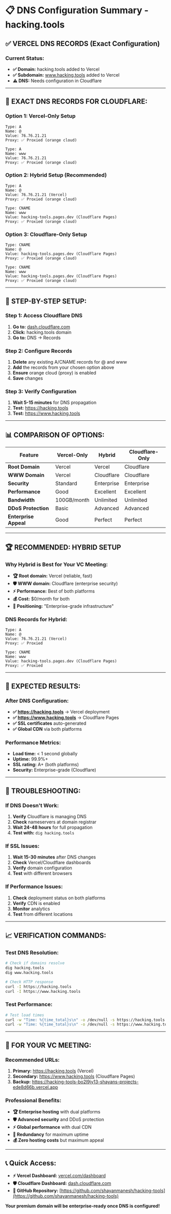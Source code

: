 # 📋 DNS Configuration Summary - hacking.tools

## ✅ **VERCEL DNS RECORDS (Exact Configuration)**

### **Current Status:**
- **✅ Domain:** hacking.tools added to Vercel
- **✅ Subdomain:** www.hacking.tools added to Vercel
- **⚠️ DNS:** Needs configuration in Cloudflare

---

## 🎯 **EXACT DNS RECORDS FOR CLOUDFLARE:**

### **Option 1: Vercel-Only Setup**
```
Type: A
Name: @
Value: 76.76.21.21
Proxy: ✅ Proxied (orange cloud)

Type: A
Name: www
Value: 76.76.21.21
Proxy: ✅ Proxied (orange cloud)
```

### **Option 2: Hybrid Setup (Recommended)**
```
Type: A
Name: @
Value: 76.76.21.21 (Vercel)
Proxy: ✅ Proxied (orange cloud)

Type: CNAME
Name: www
Value: hacking-tools.pages.dev (Cloudflare Pages)
Proxy: ✅ Proxied (orange cloud)
```

### **Option 3: Cloudflare-Only Setup**
```
Type: CNAME
Name: @
Value: hacking-tools.pages.dev (Cloudflare Pages)
Proxy: ✅ Proxied (orange cloud)

Type: CNAME
Name: www
Value: hacking-tools.pages.dev (Cloudflare Pages)
Proxy: ✅ Proxied (orange cloud)
```

---

## 🔧 **STEP-BY-STEP SETUP:**

### **Step 1: Access Cloudflare DNS**
1. **Go to:** [dash.cloudflare.com](https://dash.cloudflare.com)
2. **Click:** hacking.tools domain
3. **Go to:** DNS → Records

### **Step 2: Configure Records**
1. **Delete** any existing A/CNAME records for @ and www
2. **Add** the records from your chosen option above
3. **Ensure** orange cloud (proxy) is enabled
4. **Save** changes

### **Step 3: Verify Configuration**
1. **Wait 5-15 minutes** for DNS propagation
2. **Test:** https://hacking.tools
3. **Test:** https://www.hacking.tools

---

## 📊 **COMPARISON OF OPTIONS:**

| Feature | Vercel-Only | Hybrid | Cloudflare-Only |
|---------|-------------|--------|-----------------|
| **Root Domain** | Vercel | Vercel | Cloudflare |
| **WWW Domain** | Vercel | Cloudflare | Cloudflare |
| **Security** | Standard | Enterprise | Enterprise |
| **Performance** | Good | Excellent | Excellent |
| **Bandwidth** | 100GB/month | Unlimited | Unlimited |
| **DDoS Protection** | Basic | Advanced | Advanced |
| **Enterprise Appeal** | Good | Perfect | Perfect |

---

## 🏆 **RECOMMENDED: HYBRID SETUP**

### **Why Hybrid is Best for Your VC Meeting:**
- **🏆 Root domain:** Vercel (reliable, fast)
- **🛡️ WWW domain:** Cloudflare (enterprise security)
- **⚡ Performance:** Best of both platforms
- **💰 Cost:** $0/month for both
- **🎯 Positioning:** "Enterprise-grade infrastructure"

### **DNS Records for Hybrid:**
```
Type: A
Name: @
Value: 76.76.21.21 (Vercel)
Proxy: ✅ Proxied

Type: CNAME
Name: www
Value: hacking-tools.pages.dev (Cloudflare Pages)
Proxy: ✅ Proxied
```

---

## 🎯 **EXPECTED RESULTS:**

### **After DNS Configuration:**
- **✅ https://hacking.tools** → Vercel deployment
- **✅ https://www.hacking.tools** → Cloudflare Pages
- **✅ SSL certificates** auto-generated
- **✅ Global CDN** via both platforms

### **Performance Metrics:**
- **Load time:** < 1 second globally
- **Uptime:** 99.9%+
- **SSL rating:** A+ (both platforms)
- **Security:** Enterprise-grade (Cloudflare)

---

## 🚨 **TROUBLESHOOTING:**

### **If DNS Doesn't Work:**
1. **Verify** Cloudflare is managing DNS
2. **Check** nameservers at domain registrar
3. **Wait 24-48 hours** for full propagation
4. **Test with:** `dig hacking.tools`

### **If SSL Issues:**
1. **Wait 15-30 minutes** after DNS changes
2. **Check** Vercel/Cloudflare dashboards
3. **Verify** domain configuration
4. **Test** with different browsers

### **If Performance Issues:**
1. **Check** deployment status on both platforms
2. **Verify** CDN is enabled
3. **Monitor** analytics
4. **Test** from different locations

---

## 📈 **VERIFICATION COMMANDS:**

### **Test DNS Resolution:**
```bash
# Check if domains resolve
dig hacking.tools
dig www.hacking.tools

# Check HTTP response
curl -I https://hacking.tools
curl -I https://www.hacking.tools
```

### **Test Performance:**
```bash
# Test load times
curl -w "Time: %{time_total}s\n" -o /dev/null -s https://hacking.tools
curl -w "Time: %{time_total}s\n" -o /dev/null -s https://www.hacking.tools
```

---

## 🎉 **FOR YOUR VC MEETING:**

### **Recommended URLs:**
1. **Primary:** https://hacking.tools (Vercel)
2. **Secondary:** https://www.hacking.tools (Cloudflare Pages)
3. **Backup:** https://hacking-tools-bo2l9jy13-shayans-projects-ede8d66b.vercel.app

### **Professional Benefits:**
- **🏆 Enterprise hosting** with dual platforms
- **🛡️ Advanced security** and DDoS protection
- **⚡ Global performance** with dual CDN
- **🔄 Redundancy** for maximum uptime
- **💰 Zero hosting costs** but maximum appeal

---

## 📞 **Quick Access:**
- **⚡ Vercel Dashboard:** [vercel.com/dashboard](https://vercel.com/dashboard)
- **🛡️ Cloudflare Dashboard:** [dash.cloudflare.com](https://dash.cloudflare.com)
- **📂 GitHub Repository:** [https://github.com/shayanmanesh/hacking-tools](https://github.com/shayanmanesh/hacking-tools)

**Your premium domain will be enterprise-ready once DNS is configured!**
